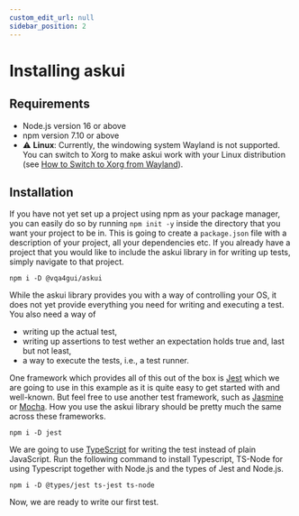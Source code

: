 ```yaml
---
custom_edit_url: null
sidebar_position: 2
---
```


# Installing askui

## Requirements

- Node.js version 16 or above
- npm version 7.10 or above
- :warning: **Linux**: Currently, the windowing system Wayland is not supported. You can switch to Xorg to make askui work with your Linux distribution (see [How to Switch to Xorg from Wayland](https://www.maketecheasier.com/switch-xorg-wayland-ubuntu1710/)).

## Installation

If you have not yet set up a project using npm as your package manager, you can easily do so by running `npm init -y` inside the directory that you want your project to be in. This is going to create a `package.json` file with a description of your project, all your dependencies etc. If you already have a project that you would like to include the askui library in for writing up tests, simply navigate to that project.

```shell
npm i -D @vqa4gui/askui
```

While the askui library provides you with a way of controlling your OS, it does not yet provide everything you need for writing and executing a test. You also need a way of 
- writing up the actual test,
- writing up assertions to test wether an expectation holds true and, last but not least, 
- a way to execute the tests, i.e., a test runner.

One framework which provides all of this out of the box is [Jest](https://jestjs.io/) which we are going to use in this example as it is quite easy to get started with and well-known. But feel free to use another test framework, such as [Jasmine](https://jasmine.github.io/) or [Mocha](https://mochajs.org/). How you use the askui library should be pretty much the same across these frameworks.

```shell
npm i -D jest
```

We are going to use [TypeScript](https://www.typescriptlang.org/) for writing the test instead of plain JavaScript. Run the following command to install Typescript, TS-Node for using Typescript together with Node.js and the types of Jest and Node.js.

```shell
npm i -D @types/jest ts-jest ts-node
```

Now, we are ready to write our first test.
